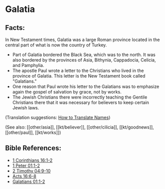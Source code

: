 # Galatia #

## Facts: ##

In New Testament times, Galatia was a large Roman province located in the central part of what is now the country of Turkey.

* Part of Galatia bordered the Black Sea, which was to the north. It was also bordered by the provinces of Asia, Bithynia, Cappadocia, Celicia, and Pamphylia.
* The apostle Paul wrote a letter to the Christians who lived in the province of Galatia. This letter is the New Testament book called "Galatians."
* One reason that Paul wrote his letter to the Galatians was to emphasize again the gospel of salvation by grace, not by works.
* The Jewish Christians there were incorrectly teaching the Gentile Christians there that it was necessary for believers to keep certain Jewish laws.

(Translation suggestions: [How to Translate Names](en/ta-vol1/translate/man/translate-names))

(See also: [[other/asia]], [[kt/believer]], [[other/cilicia]], [[kt/goodnews]], [[other/paul]], [[kt/works]])

## Bible References: ##

* [1 Corinthians 16:1-2](en/tn/1co/help/16/01)
* [1 Peter 01:1-2](en/tn/1pe/help/01/01)
* [2 Timothy 04:9-10](en/tn/2ti/help/04/09)
* [Acts 16:6-8](en/tn/act/help/16/06)
* [Galatians 01:1-2](en/tn/gal/help/01/01)